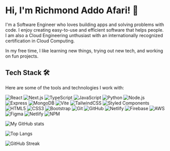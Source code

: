 # Hi, I'm Richmond Addo Afari! 👋  

I'm a Software Engineer who loves building apps and solving problems with code. I enjoy creating easy-to-use and efficient software that helps people. I am also a Cloud Engineering unthusiast with an internationally recognized certification in Cloud Computing.   

In my free time, I like learning new things, trying out new tech, and working on fun projects.  

## Tech Stack 🛠️  

Here are some of the tools and technologies I work with: 

![React](https://skillicons.dev/icons?i=react)
![Next.js](https://skillicons.dev/icons?i=nextjs)
![TypeScript](https://skillicons.dev/icons?i=ts)
![JavaScript](https://skillicons.dev/icons?i=js)
![Python](https://skillicons.dev/icons?i=python)
![Node.js](https://skillicons.dev/icons?i=nodejs)
![Express](https://skillicons.dev/icons?i=express)
![MongoDB](https://skillicons.dev/icons?i=mongodb)
![Vite](https://skillicons.dev/icons?i=vite)
![TailwindCSS](https://skillicons.dev/icons?i=tailwind)
![Styled Components](https://skillicons.dev/icons?i=styledcomponents)
![HTML5](https://skillicons.dev/icons?i=html)
![CSS3](https://skillicons.dev/icons?i=css)
![Bootstrap](https://skillicons.dev/icons?i=bootstrap)
![Git](https://skillicons.dev/icons?i=git)
![GitHub](https://skillicons.dev/icons?i=github)
![Netlify](https://skillicons.dev/icons?i=netlify)
![Firebase](https://skillicons.dev/icons?i=firebase)
![AWS](https://skillicons.dev/icons?i=aws)
![Figma](https://skillicons.dev/icons?i=figma)
![Netlify](https://skillicons.dev/icons?i=vercel)
![NPM](https://skillicons.dev/icons?i=npm)





![My GitHub stats](https://github-readme-stats.vercel.app/api?username=Afari-Richmond&show_icons=true&theme=radical)

![Top Langs](https://github-readme-stats.vercel.app/api/top-langs/?username=Afari-Richmond&layout=compact&theme=radical)

![GitHub Streak](https://streak-stats.demolab.com/?user=Afari-Richmond&theme=radical)









<!---
Afari-Richmond/Afari-Richmond is a ✨ special ✨ repository because its `README.md` (this file) appears on your GitHub profile.
You can click the Preview link to take a look at your changes.
--->
